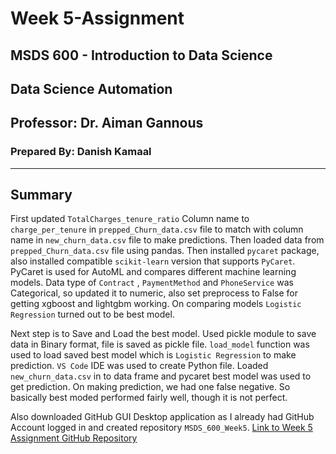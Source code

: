 # Week 5-Assignment

## MSDS 600 - Introduction to Data Science

## Data Science Automation

## Professor: Dr. Aiman Gannous

### Prepared By: Danish Kamaal

---

## Summary

First updated `TotalCharges_tenure_ratio` Column name to `charge_per_tenure` in `prepped_Churn_data.csv` file to match with column name in `new_churn_data.csv` file to make predictions. Then loaded data from `prepped_Churn_data.csv` file using pandas. Then installed `pycaret` package, also installed compatible `scikit-learn` version that supports `PyCaret`. PyCaret is used for AutoML and compares different machine learning models. Data type of `Contract` , `PaymentMethod` and `PhoneService` was Categorical, so updated it to numeric, also set preprocess to False for getting xgboost and lightgbm working. On comparing models `Logistic Regression` turned out to be best model. 

Next step is to Save and Load the best model. Used pickle module to save data in Binary format, file is saved as pickle file. `load_model` function was used to load saved best model which is `Logistic Regression` to make prediction. `VS Code` IDE was used to create Python file. Loaded `new_churn_data.csv` in to data frame and pycaret best model was used to get prediction. On making prediction, we had one false negative. So basically best moded performed fairly well, though it is not perfect.

Also downloaded GitHub GUI Desktop application as I already had GitHub Account logged in and created repository `MSDS_600_Week5`. [Link to Week 5 Assignment GitHub Repository](https://github.com/dkamaal/MSDS_600_Week5)
